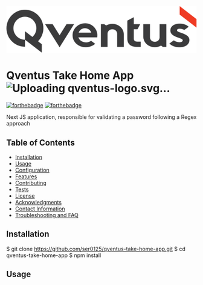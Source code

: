 ![Qventus logo](public/qventus-logo.svg)
# Qventus Take Home App![Uploading qventus-logo.svg…]()

[![forthebadge](https://forthebadge.com/images/badges/made-with-next-13.svg)](http://forthebadge.com)
[![forthebadge](http://forthebadge.com/images/badges/built-with-love.svg)](http://forthebadge.com)


Next JS application, responsible for validating a password following a Regex approach

## Table of Contents

- [Installation](#installation)
- [Usage](#usage)
- [Configuration](#configuration)
- [Features](#features)
- [Contributing](#contributing)
- [Tests](#tests)
- [License](#license)
- [Acknowledgments](#acknowledgments)
- [Contact Information](#contact-information)
- [Troubleshooting and FAQ](#troubleshooting-and-faq)

## Installation

$ git clone https://github.com/ser0125/qventus-take-home-app.git
$ cd qventus-take-home-app
$ npm install

## Usage
